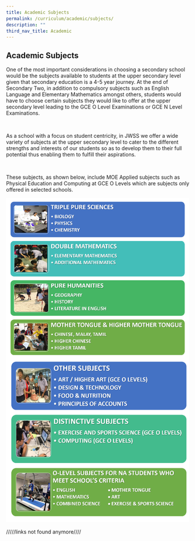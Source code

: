 ```yaml
---
title: Academic Subjects
permalink: /curriculum/academic/subjects/
description: ""
third_nav_title: Academic
---
```

## Academic Subjects

<p>One of the most important considerations in choosing a secondary school would be the subjects available to students at the upper secondary level given that secondary education is a 4-5 year journey. At the end of Secondary Two, in addition to compulsory subjects such as English Language and Elementary Mathematics amongst others, students would have to choose certain subjects they would like to offer at the upper secondary level leading to the GCE O Level Examinations or GCE N Level Examinations.</p><br>
	
<p>As a school with a focus on student centricity, in JWSS we offer a wide variety of subjects at the upper secondary level to cater to the different strengths and interests of our students so as to develop them to their full potential thus enabling them to fulfill their aspirations.</p><br>

<p>These subjects, as shown below, include MOE Applied subjects such as Physical Education and Computing at GCE O Levels which are subjects only offered in selected schools.</p>
<img src="/images/subject01.png" 
         style="width:500px"
	/>
<br>

/////links not found anymore////